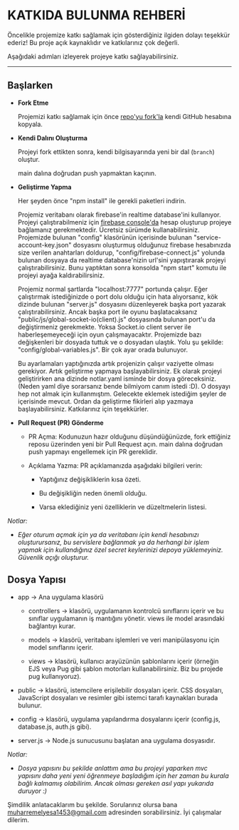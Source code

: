 # KATKIDA BULUNMA REHBERİ

Öncelikle projemize katkı sağlamak için gösterdiğiniz ilgiden dolayı teşekkür ederiz! Bu proje açık kaynaklıdır ve katkılarınız çok değerli.

Aşağıdaki adımları izleyerek projeye katkı sağlayabilirsiniz.

---

## Başlarken

* **Fork Etme**

   Projemizi katkı sağlamak için önce [repo'yu fork'la](https://github.com/MuharremElyesa/KurtAdam) kendi GitHub hesabına kopyala.
   
* **Kendi Dalını Oluşturma**
   
   Projeyi fork ettikten sonra, kendi bilgisayarında yeni bir dal (`branch`) oluştur.

   main dalına doğrudan push yapmaktan kaçının.
   
* **Geliştirme Yapma**

   Her şeyden önce "npm install" ile gerekli paketleri indirin.

   Projemiz veritabanı olarak firebase'in realtime database'ini kullanıyor. Projeyi çalıştırabilmeniz için [firebase console'da](https://console.firebase.google.com/) hesap oluşturup projeye bağlamanız gerekmektedir. Ücretsiz sürümde kullanabilirsiniz. Projemizde bulunan "config" klasörünün içerisinde bulunan "service-account-key.json" dosyasını oluşturmuş olduğunuz firebase hesabınızda size verilen anahtarları doldurup, "config/firebase-connect.js" yolunda bulunan dosyaya da realtime database'nizin url'sini yapıştırarak projeyi çalıştırabilirsiniz. Bunu yaptıktan sonra konsolda "npm start" komutu ile projeyi ayağa kaldırabilirsiniz.

   Projemiz normal şartlarda "localhost:7777" portunda çalışır. Eğer çalıştırmak istediğinizde o port dolu olduğu için hata alıyorsanız, kök dizinde bulunan "server.js" dosyasını düzenleyerek başka port yazarak çalıştırabilirsiniz. Ancak başka port ile oyunu başlatacaksanız "public/js/global-socket-io(client).js" dosyasında bulunan port'u da değiştirmeniz gerekmekte. Yoksa Socket.io client server ile haberleşemeyeceği için oyun çalışmayacaktır. Projemizde bazı değişkenleri bir dosyada tuttuk ve o dosyadan ulaştık. Yolu şu şekilde: "config/global-variables.js". Bir çok ayar orada bulunuyor.

   Bu ayarlamaları yaptığınızda artık projenizin çalışır vaziyette olması gerekiyor. Artık geliştirme yapmaya başlayabilirsiniz. Ek olarak projeyi geliştirirken ana dizinde notlar.yaml isminde bir dosya göreceksiniz. (Neden yaml diye sorarsanız bende bilmiyom canım istedi :D). O dosyayı hep not almak için kullanmıştım. Gelecekte eklemek istediğim şeyler de içerisinde mevcut. Ordan da geliştirme fikirleri alıp yazmaya başlayabilirsiniz. Katkılarınız için teşekkürler. 

* **Pull Request (PR) Gönderme**

   - PR Açma:
      Kodunuzun hazır olduğunu düşündüğünüzde, fork ettiğiniz reposu üzerinden yeni bir Pull Request açın. main dalına doğrudan push yapmayı engellemek için PR gereklidir.

   - Açıklama Yazma:
      PR açıklamanızda aşağıdaki bilgileri verin:

      - Yaptığınız değişikliklerin kısa özeti.

      - Bu değişikliğin neden önemli olduğu.

      - Varsa eklediğiniz yeni özelliklerin ve düzeltmelerin listesi.

_Notlar:_

  * _Eğer oturum açmak için ya da veritabanı için kendi hesabınızı oluşturursanız, bu servislere bağlanmak ya da herhangi bir işlem yapmak için kullandığınız özel secret keylerinizi depoya yüklemeyiniz. Güvenlik açığı oluşturur._

## Dosya Yapısı
- app -> Ana uygulama klasörü

    * controllers -> klasörü, uygulamanın kontrolcü sınıflarını içerir ve bu sınıflar uygulamanın iş mantığını yönetir. views ile model arasındaki bağlantıyı kurar.

    * models -> klasörü, veritabanı işlemleri ve veri manipülasyonu için model sınıflarını içerir.

    * views -> klasörü, kullanıcı arayüzünün şablonlarını içerir (örneğin EJS veya Pug gibi şablon motorları kullanabilirsiniz. Biz bu projede pug kullanıyoruz).

- public -> klasörü, istemcilere erişilebilir dosyaları içerir. CSS dosyaları, JavaScript dosyaları ve resimler gibi istemci tarafı kaynakları burada bulunur.

- config -> klasörü, uygulama yapılandırma dosyalarını içerir (config.js, database.js, auth.js gibi).

- server.js -> Node.js sunucusunu başlatan ana uygulama dosyasıdır.

_Notlar:_

   * _Dosya yapısını bu şekilde anlattım ama bu projeyi yaparken mvc yapısını daha yeni yeni öğrenmeye başladığım için her zaman bu kurala bağlı kalmamış olabilirim. Ancak olması gereken asıl yapı yukarıda duruyor :)_

Şimdilik anlatacaklarım bu şekilde. Sorularınız olursa bana muharremelyesa1453@gmail.com adresinden sorabilirsiniz. İyi çalışmalar dilerim.
